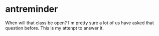 # antreminder
When will that class be open? I'm pretty sure a lot of us have asked that question before. This is my attenpt to answer it.
